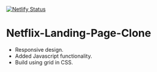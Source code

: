 [![Netlify Status](https://api.netlify.com/api/v1/badges/b5fca724-6b76-40da-8811-aa7c0b3d48e2/deploy-status)](https://app.netlify.com/sites/netflix-landingpage-cwr/deploys)
# Netflix-Landing-Page-Clone
- Responsive design.
- Added Javascript functionality.
- Build using grid in CSS.
